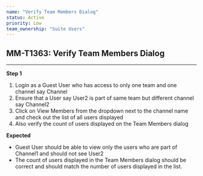 ```yaml
---
name: "Verify Team Members Dialog"
status: Active
priority: Low
team_ownership: "Suite Users"
---
```


## MM-T1363: Verify Team Members Dialog

---

**Step 1**

1. Login as a Guest User who has access to only one team and one channel say Channel
2. Ensure that a User say User2 is part of same team but different channel say Channel2
3. Click on View Members from the dropdown next to the channel name and check out the list of all users displayed
4. Also verify the count of users displayed on the Team Members dialog

**Expected**

- Guest User should be able to view only the users who are part of Channel1 and should not see User2
- The count of users displayed in the Team Members dialog should be correct and should match the number of users displayed in the list.
